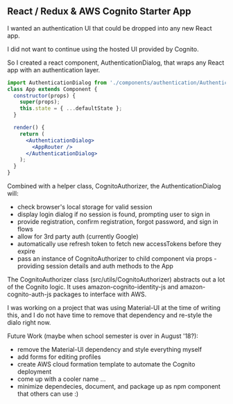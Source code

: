 ## React / Redux & AWS Cognito Starter App

I wanted an authentication UI that could be dropped into any new React app.

I did not want to continue using the hosted UI provided by Cognito.

So I created a react component, AuthenticationDialog, that wraps any React app with an authentication layer.
```jsx
import AuthenticationDialog from './components/authentication/AuthenticationDialog';
class App extends Component {
  constructor(props) {
    super(props);
    this.state = { ...defaultState };
  }

  render() {
    return (
      <AuthenticationDialog>
        <AppRouter />
      </AuthenticationDialog>
    );
  }
}
```

Combined with a helper class, CognitoAuthorizer, the AuthenticationDialog will:
- check browser's local storage for valid session
- display login dialog if no session is found, prompting user to sign in
- provide registration, confirm registration, forgot password, and sign in flows
- allow for 3rd party auth (currently Google)
- automatically use refresh token to fetch new accessTokens before they expire
- pass an instance of CognitoAuthorizer to child component via props - providing session details and auth methods to the App


The CognitoAuthorizer class (src/utils/CognitoAuthorizer) abstracts out a lot of the Cognito logic. It uses amazon-cognito-identity-js and amazon-cognito-auth-js packages to interface with AWS.


I was working on a project that was using Material-UI at the time of writing this, and I do not have time to remove that dependency and re-style the dialo right now.


Future Work (maybe when school semester is over in August '18?):
- remove the Material-UI dependency and style everything myself
- add forms for editing profiles
- create AWS cloud formation template to automate the Cognito deployment
- come up with a cooler name ...
- minimize dependecies, document, and package up as npm component that others can use :)
